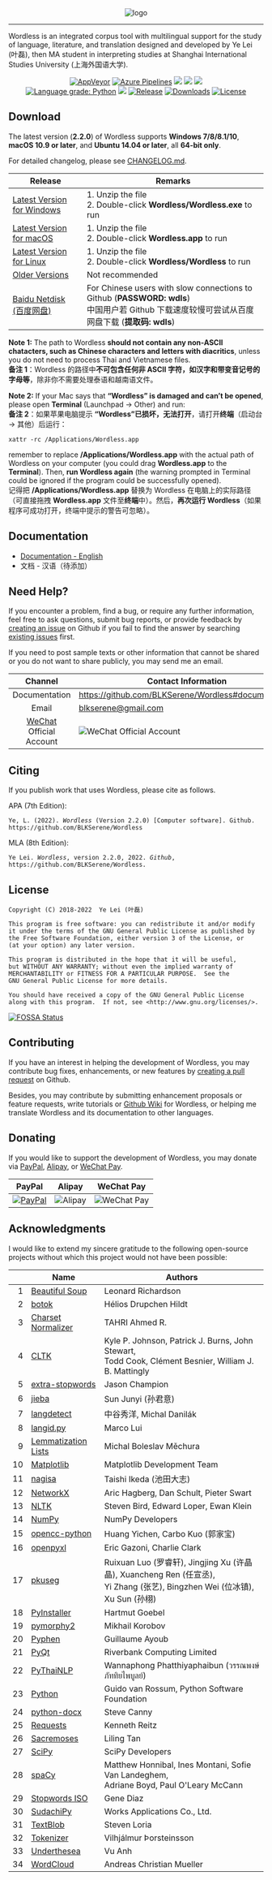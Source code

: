 <!--
# Wordless: README
# Copyright (C) 2018-2022  Ye Lei (叶磊)
#
# This program is free software: you can redistribute it and/or modify
# it under the terms of the GNU General Public License as published by
# the Free Software Foundation, either version 3 of the License, or
# (at your option) any later version.
#
# This program is distributed in the hope that it will be useful,
# but WITHOUT ANY WARRANTY; without even the implied warranty of
# MERCHANTABILITY or FITNESS FOR A PARTICULAR PURPOSE.  See the
# GNU General Public License for more details.
#
# You should have received a copy of the GNU General Public License
# along with this program.  If not, see <http://www.gnu.org/licenses/>.
-->

<div align="center"><img src="/doc/wl_logo.png" alt="logo"></div>

---
Wordless is an integrated corpus tool with multilingual support for the study of language, literature, and translation designed and developed by Ye Lei (叶磊), then MA student in interpreting studies at Shanghai International Studies University (上海外国语大学).

<div align="center">
    <a href="https://ci.appveyor.com/project/BLKSerene/wordless">
        <img src="https://ci.appveyor.com/api/projects/status/github/BLKSerene/Wordless?svg=true" alt="AppVeyor"></a>
    <a href="https://dev.azure.com/blkserene/BLKSerene%20-%20Github/_build/latest?definitionId=1&branchName=main">
        <img src="https://dev.azure.com/blkserene/BLKSerene%20-%20Github/_apis/build/status/BLKSerene.Wordless?branchName=main" alt="Azure Pipelines"></a>
    <a href="https://github.com/BLKSerene/Wordless/actions?query=workflow%3ATests" alt="Github Actions">
        <img src="https://github.com/BLKSerene/Wordless/workflows/Tests/badge.svg"></a>
    <a href="https://github.com/BLKSerene/Wordless/actions?query=workflow%3ACodeQL" alt="CodeQL">
        <img src="https://github.com/BLKSerene/Wordless/workflows/CodeQL/badge.svg"></a>
    <a href="https://app.fossa.com/projects/git%2Bgithub.com%2FBLKSerene%2FWordless?ref=badge_shield" alt="FOSSA Status">
        <img src="https://app.fossa.com/api/projects/git%2Bgithub.com%2FBLKSerene%2FWordless.svg?type=shield"></a>
</div>

<div align="center">
    <a href="https://lgtm.com/projects/g/BLKSerene/Wordless/context:python">
        <img alt="Language grade: Python" src="https://img.shields.io/lgtm/grade/python/g/BLKSerene/Wordless.svg?logo=lgtm&logoWidth=18"/></a>
    <a href="https://codecov.io/gh/BLKSerene/Wordless" alt="Codecov">
        <img src="https://codecov.io/gh/BLKSerene/Wordless/branch/main/graph/badge.svg?token=ED6TW92A7G"></a>
    <a href="https://github.com/BLKSerene/Wordless/releases">
        <img src="https://img.shields.io/github/v/release/BLKSerene/Wordless?include_prereleases&label=Release&sort=semver" alt="Release"></a>
    <a href="https://github.com/BLKSerene/Wordless#download">
        <img src="https://img.shields.io/github/downloads/BLKSerene/Wordless/total?label=Downloads" alt="Downloads"></a>
    <a href="https://github.com/BLKSerene/Wordless/blob/main/LICENSE.txt">
        <img src="https://img.shields.io/github/license/BLKSerene/Wordless?label=License" alt="License"></a>
</div>


## Download
The latest version (**2.2.0**) of Wordless supports **Windows 7/8/8.1/10**, **macOS 10.9 or later**, and **Ubuntu 14.04 or later**, all **64-bit only**.

For detailed changelog, please see [CHANGELOG.md](https://github.com/BLKSerene/Wordless/blob/main/src/CHANGELOG.md).

Release|Remarks
-------|------------
[Latest Version for Windows](https://github.com/BLKSerene/Wordless/releases/download/2.2.0/wordless_2.2.0_windows.zip)|1. Unzip the file<br>2. Double-click **Wordless/Wordless.exe** to run
[Latest Version for macOS](https://github.com/BLKSerene/Wordless/releases/download/2.2.0/wordless_2.2.0_macos.zip)|1. Unzip the file<br>2. Double-click **Wordless.app** to run
[Latest Version for Linux](https://github.com/BLKSerene/Wordless/releases/download/2.2.0/wordless_2.2.0_linux.tar.gz)|1. Unzip the file<br>2. Double-click **Wordless/Wordless** to run
[Older Versions](https://github.com/BLKSerene/Wordless/releases)|Not recommended
[Baidu Netdisk (百度网盘)](https://pan.baidu.com/s/1--ZzABrDQBZlZagWlVQMbg)|For Chinese users with slow connections to Github (**PASSWORD: wdls**)<br>中国用户若 Github 下载速度较慢可尝试从百度网盘下载 (**提取码: wdls**)

**Note 1:** The path to Wordless **should not contain any non-ASCII chatacters, such as Chinese characters and letters with diacritics**, unless you do not need to process Thai and Vietnamese files.<br>
**备注 1**：Wordless 的路径中**不可包含任何非 ASCII 字符，如汉字和带变音记号的字母等**，除非你不需要处理泰语和越南语文件。

**Note 2:** If your Mac says that **“Wordless” is damaged and can’t be opened**, please open **Terminal** (Launchpad → Other) and run:<br>
**备注 2**：如果苹果电脑提示 **“Wordless”已损坏，无法打开**，请打开**终端**（启动台 → 其他）后运行：

    xattr -rc /Applications/Wordless.app

remember to replace **/Applications/Wordless.app** with the actual path of Wordless on your computer (you could drag **Wordless.app** to the **Terminal**). Then, **run Wordless again** (the warning prompted in Terminal could be ignored if the program could be successfully opened).<br>
记得把 **/Applications/Wordless.app** 替换为 Wordless 在电脑上的实际路径（可直接拖拽 **Wordless.app** 文件至**终端**中）。然后，**再次运行 Wordless**（如果程序可成功打开，终端中提示的警告可忽略）。

<span id="doc"></span>
## Documentation
- [Documentation - English](https://github.com/BLKSerene/Wordless/blob/main/doc/doc_eng.md)
- 文档 - 汉语（待添加）

## Need Help?
If you encounter a problem, find a bug, or require any further information, feel free to ask questions, submit bug reports, or provide feedback by [creating an issue](https://github.com/BLKSerene/Wordless/issues/new) on Github if you fail to find the answer by searching [existing issues](https://github.com/BLKSerene/Wordless/issues) first.

If you need to post sample texts or other information that cannot be shared or you do not want to share publicly, you may send me an email.

Channel      |Contact Information
:-----------:|-------------------
Documentation|https://github.com/BLKSerene/Wordless#documentation
Email        |blkserene@gmail.com
[WeChat](https://www.wechat.com/en/) Official Account|![WeChat Official Account](/src/imgs/wechat_official_account.jpg)

## Citing
If you publish work that uses Wordless, please cite as follows.

APA (7th Edition):

<pre><code>Ye, L. (2022). <i>Wordless</i> (Version 2.2.0) [Computer software]. Github. https://github.com/BLKSerene/Wordless</code></pre>

MLA (8th Edition):

<pre><code>Ye Lei. <i>Wordless</i>, version 2.2.0, 2022. <i>Github</i>, https://github.com/BLKSerene/Wordless.</code></pre>

## License
    Copyright (C) 2018-2022  Ye Lei (叶磊)
    
    This program is free software: you can redistribute it and/or modify
    it under the terms of the GNU General Public License as published by
    the Free Software Foundation, either version 3 of the License, or
    (at your option) any later version.
    
    This program is distributed in the hope that it will be useful,
    but WITHOUT ANY WARRANTY; without even the implied warranty of
    MERCHANTABILITY or FITNESS FOR A PARTICULAR PURPOSE.  See the
    GNU General Public License for more details.
    
    You should have received a copy of the GNU General Public License
    along with this program.  If not, see <http://www.gnu.org/licenses/>.

[![FOSSA Status](https://app.fossa.com/api/projects/git%2Bgithub.com%2FBLKSerene%2FWordless.svg?type=large)](https://app.fossa.com/projects/git%2Bgithub.com%2FBLKSerene%2FWordless?ref=badge_large)

## Contributing
If you have an interest in helping the development of Wordless, you may contribute bug fixes, enhancements, or new features by [creating a pull request](https://github.com/BLKSerene/Wordless/pulls) on Github.

Besides, you may contribute by submitting enhancement proposals or feature requests, write tutorials or [Github Wiki](https://github.com/BLKSerene/Wordless/wiki) for Wordless, or helping me translate Wordless and its documentation to other languages.

## Donating
If you would like to support the development of Wordless, you may donate via [PayPal](https://www.paypal.com/), [Alipay](https://global.alipay.com/), or [WeChat Pay](https://pay.weixin.qq.com/index.php/public/wechatpay_en).

PayPal|Alipay|WeChat Pay
------|------|----------
[![PayPal](/src/imgs/donating_paypal.gif)](https://www.paypal.com/cgi-bin/webscr?cmd=_s-xclick&hosted_button_id=V2V54NYE2YD32)|![Alipay](/src/imgs/donating_alipay.png)|![WeChat Pay](/src/imgs/donating_wechat_pay.png)

## Acknowledgments
I would like to extend my sincere gratitude to the following open-source projects without which this project would not have been possible:

&nbsp;|Name|Authors
-----:|----|-------
1     |[Beautiful Soup](https://www.crummy.com/software/BeautifulSoup/)      |Leonard Richardson
2     |[botok](https://github.com/Esukhia/botok)                             |Hélios Drupchen Hildt
3     |[Charset Normalizer](https://github.com/Ousret/charset_normalizer)    |TAHRI Ahmed R.
4     |[CLTK](https://github.com/cltk/cltk)                                  |Kyle P. Johnson, Patrick J. Burns, John Stewart,<br>Todd Cook, Clément Besnier, William J. B. Mattingly
5     |[extra-stopwords](https://github.com/Xangis/extra-stopwords)          |Jason Champion
6     |[jieba](https://github.com/fxsjy/jieba)                               |Sun Junyi (孙君意)
7     |[langdetect](https://github.com/Mimino666/langdetect)                 |中谷秀洋, Michal Danilák
8     |[langid.py](https://github.com/saffsd/langid.py)                      |Marco Lui
9     |[Lemmatization Lists](https://github.com/michmech/lemmatization-lists)|Michal Boleslav Měchura
10    |[Matplotlib](https://matplotlib.org/)                                 |Matplotlib Development Team
11    |[nagisa](https://github.com/taishi-i/nagisa)                          |Taishi Ikeda (池田大志)
12    |[NetworkX](https://networkx.org/)                                     |Aric Hagberg, Dan Schult, Pieter Swart
13    |[NLTK](http://www.nltk.org/)                                          |Steven Bird, Edward Loper, Ewan Klein
14    |[NumPy](https://www.numpy.org/)                                       |NumPy Developers
15    |[opencc-python](https://github.com/yichen0831/opencc-python)          |Huang Yichen, Carbo Kuo (郭家宝)
16    |[openpyxl](https://foss.heptapod.net/openpyxl/openpyxl)               |Eric Gazoni, Charlie Clark
17    |[pkuseg](https://github.com/lancopku/pkuseg-python)                   |Ruixuan Luo (罗睿轩), Jingjing Xu (许晶晶), Xuancheng Ren (任宣丞),<br>Yi Zhang (张艺), Bingzhen Wei (位冰镇), Xu Sun (孙栩)
18    |[PyInstaller](http://www.pyinstaller.org/)                            |Hartmut Goebel
19    |[pymorphy2](https://github.com/kmike/pymorphy2)                       |Mikhail Korobov
20    |[Pyphen](https://pyphen.org/)                                         |Guillaume Ayoub
21    |[PyQt](https://riverbankcomputing.com/software/pyqt/)                 |Riverbank Computing Limited
22    |[PyThaiNLP](https://github.com/PyThaiNLP/pythainlp)                   |Wannaphong Phatthiyaphaibun (วรรณพงษ์ ภัททิยไพบูลย์)
23    |[Python](https://www.python.org/)                                     |Guido van Rossum, Python Software Foundation
24    |[python-docx](https://github.com/python-openxml/python-docx)          |Steve Canny
25    |[Requests](https://github.com/psf/requests)                           |Kenneth Reitz
26    |[Sacremoses](https://github.com/alvations/sacremoses)                 |Liling Tan
27    |[SciPy](https://scipy.org/scipylib/)                                  |SciPy Developers
28    |[spaCy](https://spacy.io/)                                            |Matthew Honnibal, Ines Montani, Sofie Van Landeghem,<br>Adriane Boyd, Paul O'Leary McCann
29    |[Stopwords ISO](https://github.com/stopwords-iso/stopwords-iso)       |Gene Diaz
30    |[SudachiPy](https://github.com/WorksApplications/sudachi.rs)          |Works Applications Co., Ltd.
31    |[TextBlob](https://github.com/sloria/TextBlob)                        |Steven Loria
32    |[Tokenizer](https://github.com/mideind/Tokenizer)                     |Vilhjálmur Þorsteinsson
33    |[Underthesea](https://github.com/undertheseanlp/underthesea)          |Vu Anh
34    |[WordCloud](https://github.com/amueller/word_cloud)                   |Andreas Christian Mueller
